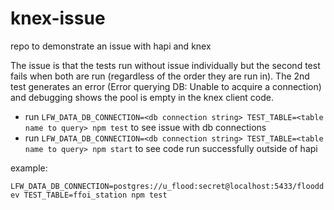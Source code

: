 # knex-issue

repo to demonstrate an issue with hapi and knex

The issue is that the tests run without issue individually but the second test fails when both are run (regardless of the order they are run in).
The 2nd test generates an error (Error querying DB: Unable to acquire a connection) and debugging shows the pool is empty in the knex client code.

* run `LFW_DATA_DB_CONNECTION=<db connection string> TEST_TABLE=<table name to query> npm test` to see issue with db connections
* run `LFW_DATA_DB_CONNECTION=<db connection string> TEST_TABLE=<table name to query> npm start` to see code run successfully outside of hapi

example:

`LFW_DATA_DB_CONNECTION=postgres://u_flood:secret@localhost:5433/flooddev TEST_TABLE=ffoi_station npm test`
